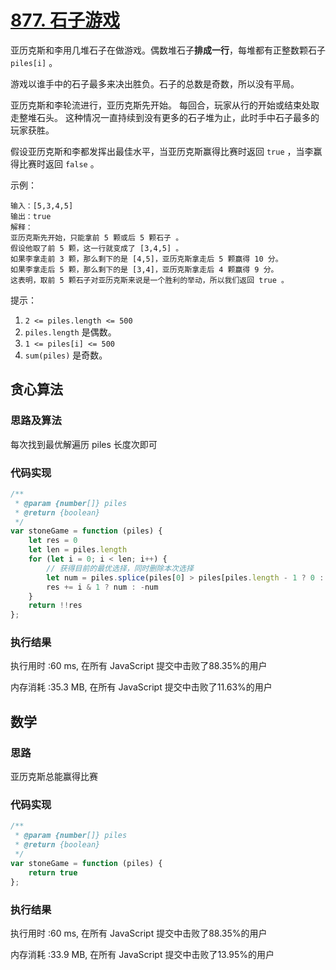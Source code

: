 # [877. 石子游戏](https://leetcode-cn.com/problems/stone-game/)

亚历克斯和李用几堆石子在做游戏。偶数堆石子**排成一行**，每堆都有正整数颗石子 `piles[i]` 。

游戏以谁手中的石子最多来决出胜负。石子的总数是奇数，所以没有平局。

亚历克斯和李轮流进行，亚历克斯先开始。 每回合，玩家从行的开始或结束处取走整堆石头。 这种情况一直持续到没有更多的石子堆为止，此时手中石子最多的玩家获胜。

假设亚历克斯和李都发挥出最佳水平，当亚历克斯赢得比赛时返回 `true` ，当李赢得比赛时返回 `false` 。

 

示例：

```
输入：[5,3,4,5]
输出：true
解释：
亚历克斯先开始，只能拿前 5 颗或后 5 颗石子 。
假设他取了前 5 颗，这一行就变成了 [3,4,5] 。
如果李拿走前 3 颗，那么剩下的是 [4,5]，亚历克斯拿走后 5 颗赢得 10 分。
如果李拿走后 5 颗，那么剩下的是 [3,4]，亚历克斯拿走后 4 颗赢得 9 分。
这表明，取前 5 颗石子对亚历克斯来说是一个胜利的举动，所以我们返回 true 。
```


提示：

1. `2 <= piles.length <= 500`
2. `piles.length` 是偶数。
3. `1 <= piles[i] <= 500`
4. `sum(piles)` 是奇数。

## 贪心算法

### 思路及算法

每次找到最优解遍历 piles 长度次即可

### 代码实现

```js
/**
 * @param {number[]} piles
 * @return {boolean}
 */
var stoneGame = function (piles) {
    let res = 0
    let len = piles.length
    for (let i = 0; i < len; i++) {
      	// 获得目前的最优选择，同时删除本次选择
        let num = piles.splice(piles[0] > piles[piles.length - 1 ? 0 : piles.length - 1], 1)
        res += i & 1 ? num : -num
    }
    return !!res
};
```

### 执行结果

执行用时 :60 ms, 在所有 JavaScript 提交中击败了88.35%的用户

内存消耗 :35.3 MB, 在所有 JavaScript 提交中击败了11.63%的用户

## 数学

### 思路

亚历克斯总能赢得比赛

### 代码实现

```js
/**
 * @param {number[]} piles
 * @return {boolean}
 */
var stoneGame = function (piles) {
    return true
};
```

### 执行结果

执行用时 :60 ms, 在所有 JavaScript 提交中击败了88.35%的用户

内存消耗 :33.9 MB, 在所有 JavaScript 提交中击败了13.95%的用户


